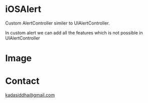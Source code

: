 # iOSAlert

Custom AlertController similer to UIAlertController.

In custom alert we can add all the features which is not possible in UIAlertController

# Image




# Contact

kadasiddha@gmail.com
